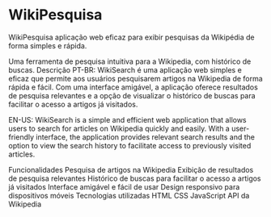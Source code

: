 # WikiPesquisa
WikiPesquisa aplicação web eficaz para exibir pesquisas da Wikipédia de forma simples e rápida.

Uma ferramenta de pesquisa intuitiva para a Wikipedia, com histórico de buscas.
Descrição
PT-BR: WikiSearch é uma aplicação web simples e eficaz que permite aos usuários pesquisarem artigos na Wikipedia de forma rápida e fácil. Com uma interface amigável, a aplicação oferece resultados de pesquisa relevantes e a opção de visualizar o histórico de buscas para facilitar o acesso a artigos já visitados.

EN-US: WikiSearch is a simple and efficient web application that allows users to search for articles on Wikipedia quickly and easily. With a user-friendly interface, the application provides relevant search results and the option to view the search history to facilitate access to previously visited articles.

Funcionalidades
Pesquisa de artigos na Wikipedia
Exibição de resultados de pesquisa relevantes
Histórico de buscas para facilitar o acesso a artigos já visitados
Interface amigável e fácil de usar
Design responsivo para dispositivos móveis
Tecnologias utilizadas
HTML
CSS
JavaScript
API da Wikipedia
